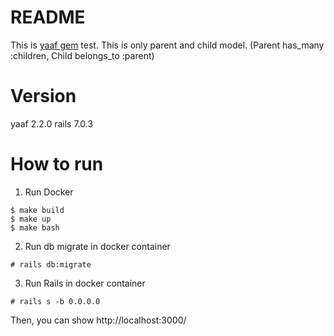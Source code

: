 # README

This is [yaaf gem](https://github.com/rootstrap/yaaf) test.
This is only parent and child model. (Parent has_many :children, Child belongs_to :parent)

# Version

yaaf 2.2.0
rails 7.0.3

# How to run

1. Run Docker

```
$ make build
$ make up
$ make bash
```

2. Run db migrate in docker container

```
# rails db:migrate
```

3. Run Rails in docker container

```
# rails s -b 0.0.0.0
```

Then, you can show http://localhost:3000/
